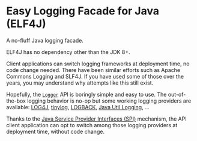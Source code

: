 <!--
**elf4j/elf4j** is a ✨ _special_ ✨ repository because its `README.md` (this file) appears on your GitHub profile.

Here are some ideas to get you started:

- 🔭 I’m currently working on ...
- 🌱 I’m currently learning ...
- 👯 I’m looking to collaborate on ...
- 🤔 I’m looking for help with ...
- 💬 Ask me about ...
- 📫 How to reach me: ...
- 😄 Pronouns: ...
- ⚡ Fun fact: ...
-->

# Easy Logging Facade for Java (ELF4J)

A no-fluff Java logging facade. 

ELF4J has no dependency other than the JDK 8+. 

Client applications can switch logging frameworks at deployment time, no code change needed. There have been similar efforts such as Apache Commons Logging and SLF4J. If you have used some of those over the years, you may understand why attempts like this still exist.

Hopefully, the [`Logger`](https://github.com/elf4j/elf4j-api/blob/main/README.md#the-logger) API is boringly simple and easy to use. The out-of-the-box logging behavior is no-op but some working logging providers are available: [LOG4J](https://github.com/elf4j/elf4j-log4j), [tinylog](https://github.com/elf4j/elf4j-tinylog), [LOGBACK](https://github.com/elf4j/elf4j-logback), [Java Util Logging](https://github.com/elf4j/elf4j-jdk), ... 

Thanks to the [Java Service Provider Interfaces (SPI)](https://docs.oracle.com/javase/tutorial/sound/SPI-intro.html) mechanism, the API client application can opt to switch among those logging providers at deployment time, without code change.
